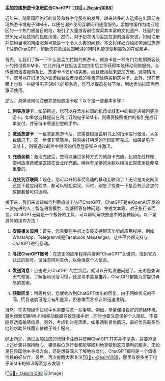 **孟加拉国旅遊卡怎麽註冊ChatGPT [[TG💪+ @esim1088](https://t.me/s/esim1088)]**

近年来，随着国际旅行的普及和数字化服务的发展，越来越多的人选择在出国前办理旅游卡或电子SIM卡，以便在国外使用互联网和通信服务。孟加拉国作为南亚地区的一个热门旅游目的地，吸引了大量游客前往探索其丰富的文化遗产、壮丽的自然风光以及独特的民族风情。然而，对于初次访问孟加拉国的游客来说，如何注册并使用当地的网络服务可能是一个令人头疼的问题。本文将详细介绍如何通过旅游卡注册ChatGPT，帮助您在孟加拉国畅游的同时也能享受到高效的在线服务。

首先，让我们了解一下什么是孟加拉国的旅游卡。旅游卡是一种专门为短期游客设计的预付费SIM卡，它允许用户在抵达孟加拉国后立即获得本地移动网络服务。与传统的漫游服务相比，旅游卡不仅价格实惠，而且使用起来更加方便。通常情况下，您可以在机场的运营商柜台或者授权的零售商处购买到这种卡。此外，现在市面上也有一些提供电子SIM卡的服务商，您可以提前在线下单，到达孟加拉国后再激活使用。

那么，具体该如何注册并使用旅游卡呢？以下是一些基本步骤：

1. **购买旅游卡**：如前所述，您可以在孟加拉国的机场或城市中的指定店铺购买旅游卡。如果您选择提前在网上订购电子SIM卡，则需要按照提供的指引完成订单支付，并等待卡寄送到您的手中。

2. **激活旅游卡**：一旦拿到旅游卡后，您需要根据说明书上的指示进行激活。大多数情况下，这一步骤非常简单，只需拨打特定的号码即可完成。如果是电子SIM卡，则需通过邮件中附带的信息登录账户并激活。

3. **充值余额**：激活完成后，您可以通过多种方式为旅游卡充值，比如在线转账、便利店缴费或是直接在营业厅充值。确保有足够的余额以维持正常使用是非常重要的。

4. **连接到互联网**：现在，您可以开始享受高速的移动互联网了！无论是浏览网页还是下载应用程序，都可以轻松实现。同时，别忘了检查一下是否有适合您的数据套餐可供选购。

接下来，我们来谈谈如何利用旅游卡访问ChatGPT。ChatGPT是由OpenAI开发的一款先进的人工智能语言模型，能够回答各种问题、生成文本等。对于旅行者而言，ChatGPT无疑是一个极好的工具，可以帮助解决旅途中的各种疑问。以下是具体的操作方法：

1. **安装相关应用**：首先，您需要在手机上安装支持聊天功能的应用程序，例如WhatsApp、Telegram或是Facebook Messenger。这些平台都支持与ChatGPT进行互动。

2. **寻找ChatGPT账号**：在选定的应用程序内搜索“ChatGPT”关键词，找到官方认证的账号。请注意辨别真伪，以免泄露个人信息。

3. **发送消息**：点击进入ChatGPT的主页后，就可以开始发送问题了。无论是查询天气预报、了解当地风俗习惯，还是寻求美食推荐，ChatGPT都能为您提供详尽的答案。

4. **获取回复**：稍等片刻，您就会收到ChatGPT给出的回复。由于网络状况的不同，回复速度可能会有所差异，但总体而言都非常迅速准确。

当然，在实际操作过程中也需要注意一些事项。例如，尽量保持良好的网络环境，避免频繁切换Wi-Fi和移动数据导致连接中断；同时也要注意保护个人隐私，不要随意透露敏感信息。另外，考虑到时差因素，如果遇到紧急情况，最好优先联系当地的求助热线而非依赖于线上服务。

综上所述，通过孟加拉国的旅游卡注册并使用ChatGPT其实并不复杂，只要遵循上述步骤并保持耐心，相信每位旅行者都能够顺利地享受到这项便利的服务。无论是在异国他乡寻找方向，还是想要深入了解地方文化，ChatGPT都将是一个值得信赖的好伙伴。最后，再次提醒大家关注[TG💪+ @esim1088](https://t.me/s/esim1088)，那里有更多关于电子SIM卡的知识等着您去发现！

[[TG💪+ @esim1088](https://t.me/s/esim1088) ![Image](https://i.postimg.cc/4NQfJmqS/Snipaste-2025-05-13-00-14-12.png)]